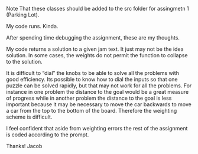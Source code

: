Note That these classes should be added to the src folder for assingmetn 1 (Parking Lot).

My code runs. Kinda.

After spending time debugging the assignment, these are my thoughts.

My code returns a solution to a given jam text. It just may not be the idea solution. In some cases, the weights do not permit 
the function to collapse to the solution.

It is difficult to “dial” the knobs to be able to solve all the problems with good efficiency. Its possible to know how to dial 
the inputs so that one puzzle can be solved rapidly, but that may not work for all the problems. For instance in one problem 
the distance to the goal would be a great measure of progress while in another problem the distance to the goal is less 
important because it may be necessary to move the car backwards to move a car from the top to the bottom of the board. Therefore 
the weighting scheme is difficult.

I feel confident that aside from weighting errors the rest of the assignment is coded according to the prompt.

Thanks!
Jacob
